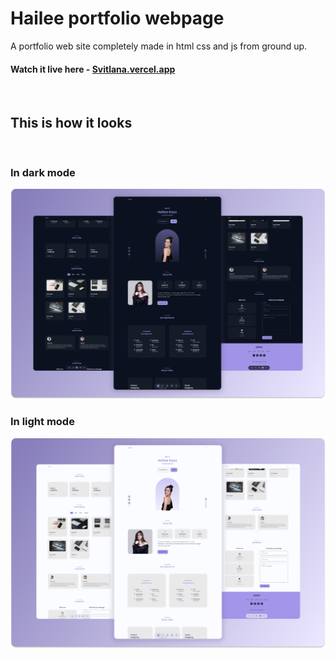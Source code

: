 # Hailee portfolio webpage

A portfolio web site completely made in html css and js from ground up.

#### Watch it live here - [Svitlana.vercel.app](https://svitlana.netlify.app/)

<br>

## This is how it looks

<br>

### In dark mode

![In dark mode](./preview/hailee-dark.png)

### In light mode

![In light mode](./preview/hailee-light.png)
